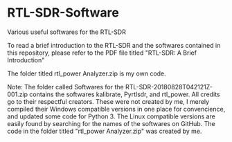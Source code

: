 # RTL-SDR-Software
Various useful softwares for the RTL-SDR

To read a brief introduction to the RTL-SDR and the softwares contained in this repository, please refer to the PDF file titled "RTL-SDR: A Brief Introduction"

The folder titled rtl_power Analyzer.zip is my own code.

Note: The folder called Softwares for the RTL-SDR-20180828T042121Z-001.zip contains the softwares kalibrate, Pyrtlsdr, and rtl_power. All credits go to their respectful creators. These were not created by me, I merely compiled their Windows compatible versions  in one place for convencience, and updated some code for Python 3. The Linux compatible versions are easily found by searching for the names of the softwares on GitHub. The code in the folder titled "rtl_power Analyzer.zip" was created by me. 
